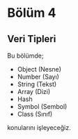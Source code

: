 # Bölüm 4
## Veri Tipleri

Bu bölümde;

* Object (Nesne)
* Number (Sayı)
* String (Tekst)
* Array (Dizi)
* Hash
* Symbol (Sembol)
* Class (Sınıf)

konularını işleyeceğiz.
